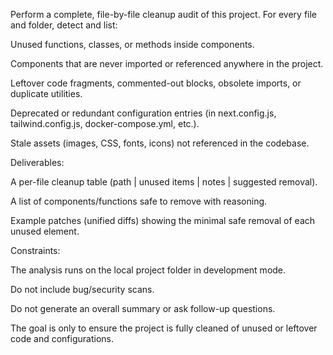 Perform a complete, file-by-file cleanup audit of this project. For every file and folder, detect and list:

Unused functions, classes, or methods inside components.

Components that are never imported or referenced anywhere in the project.

Leftover code fragments, commented-out blocks, obsolete imports, or duplicate utilities.

Deprecated or redundant configuration entries (in next.config.js, tailwind.config.js, docker-compose.yml, etc.).

Stale assets (images, CSS, fonts, icons) not referenced in the codebase.

Deliverables:

A per-file cleanup table (path | unused items | notes | suggested removal).

A list of components/functions safe to remove with reasoning.

Example patches (unified diffs) showing the minimal safe removal of each unused element.

Constraints:

The analysis runs on the local project folder in development mode.

Do not include bug/security scans.

Do not generate an overall summary or ask follow-up questions.

The goal is only to ensure the project is fully cleaned of unused or leftover code and configurations.